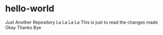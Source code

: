 # hello-world
Just Another Repository
La La La La
This is just to read the changes made
Okay
Thanks
Bye
